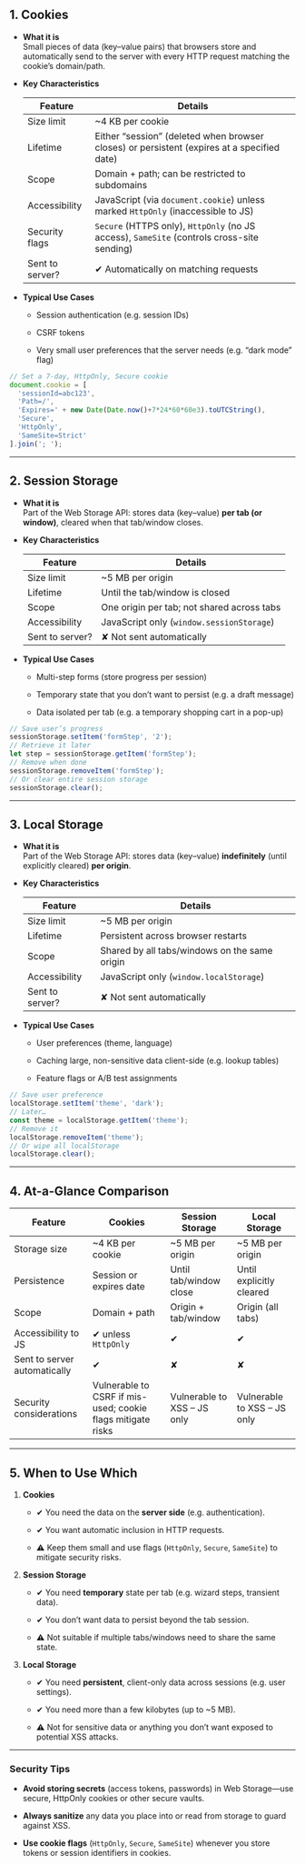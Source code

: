 
## 1. Cookies

- **What it is**  
    Small pieces of data (key–value pairs) that browsers store and automatically send to the server with every HTTP request matching the cookie’s domain/path.
    
- **Key Characteristics**
    
    |Feature|Details|
    |---|---|
    |Size limit|~4 KB per cookie|
    |Lifetime|Either “session” (deleted when browser closes) or persistent (expires at a specified date)|
    |Scope|Domain + path; can be restricted to subdomains|
    |Accessibility|JavaScript (via `document.cookie`) unless marked `HttpOnly` (inaccessible to JS)|
    |Security flags|`Secure` (HTTPS only), `HttpOnly` (no JS access), `SameSite` (controls cross-site sending)|
    |Sent to server?|✔ Automatically on matching requests|
    
- **Typical Use Cases**
    
    - Session authentication (e.g. session IDs)
        
    - CSRF tokens
        
    - Very small user preferences that the server needs (e.g. “dark mode” flag)
        

```js
// Set a 7-day, HttpOnly, Secure cookie
document.cookie = [
  'sessionId=abc123',
  'Path=/',
  'Expires=' + new Date(Date.now()+7*24*60*60e3).toUTCString(),
  'Secure',
  'HttpOnly',
  'SameSite=Strict'
].join('; ');
```

---

## 2. Session Storage

- **What it is**  
    Part of the Web Storage API: stores data (key–value) **per tab (or window)**, cleared when that tab/window closes.
    
- **Key Characteristics**
    
    |Feature|Details|
    |---|---|
    |Size limit|~5 MB per origin|
    |Lifetime|Until the tab/window is closed|
    |Scope|One origin per tab; not shared across tabs|
    |Accessibility|JavaScript only (`window.sessionStorage`)|
    |Sent to server?|✘ Not sent automatically|
    
- **Typical Use Cases**
    
    - Multi-step forms (store progress per session)
        
    - Temporary state that you don’t want to persist (e.g. a draft message)
        
    - Data isolated per tab (e.g. a temporary shopping cart in a pop-up)
        

```js
// Save user’s progress
sessionStorage.setItem('formStep', '2');
// Retrieve it later
let step = sessionStorage.getItem('formStep');
// Remove when done
sessionStorage.removeItem('formStep');
// Or clear entire session storage
sessionStorage.clear();
```

---

## 3. Local Storage

- **What it is**  
    Part of the Web Storage API: stores data (key–value) **indefinitely** (until explicitly cleared) **per origin**.
    
- **Key Characteristics**
    
    |Feature|Details|
    |---|---|
    |Size limit|~5 MB per origin|
    |Lifetime|Persistent across browser restarts|
    |Scope|Shared by all tabs/windows on the same origin|
    |Accessibility|JavaScript only (`window.localStorage`)|
    |Sent to server?|✘ Not sent automatically|
    
- **Typical Use Cases**
    
    - User preferences (theme, language)
        
    - Caching large, non-sensitive data client-side (e.g. lookup tables)
        
    - Feature flags or A/B test assignments
        

```js
// Save user preference
localStorage.setItem('theme', 'dark');
// Later…
const theme = localStorage.getItem('theme');
// Remove it
localStorage.removeItem('theme');
// Or wipe all localStorage
localStorage.clear();
```

---

## 4. At-a-Glance Comparison

|Feature|Cookies|Session Storage|Local Storage|
|---|---|---|---|
|Storage size|~4 KB per cookie|~5 MB per origin|~5 MB per origin|
|Persistence|Session or expires date|Until tab/window close|Until explicitly cleared|
|Scope|Domain + path|Origin + tab/window|Origin (all tabs)|
|Accessibility to JS|✔ unless `HttpOnly`|✔|✔|
|Sent to server automatically|✔|✘|✘|
|Security considerations|Vulnerable to CSRF if mis-used; cookie flags mitigate risks|Vulnerable to XSS – JS only|Vulnerable to XSS – JS only|

---

## 5. When to Use Which

1. **Cookies**
    
    - ✔ You need the data on the **server side** (e.g. authentication).
        
    - ✔ You want automatic inclusion in HTTP requests.
        
    - ⚠️ Keep them small and use flags (`HttpOnly`, `Secure`, `SameSite`) to mitigate security risks.
        
2. **Session Storage**
    
    - ✔ You need **temporary** state per tab (e.g. wizard steps, transient data).
        
    - ✔ You don’t want data to persist beyond the tab session.
        
    - ⚠️ Not suitable if multiple tabs/windows need to share the same state.
        
3. **Local Storage**
    
    - ✔ You need **persistent**, client-only data across sessions (e.g. user settings).
        
    - ✔ You need more than a few kilobytes (up to ~5 MB).
        
    - ⚠️ Not for sensitive data or anything you don’t want exposed to potential XSS attacks.
        

---

### Security Tips

- **Avoid storing secrets** (access tokens, passwords) in Web Storage—use secure, HttpOnly cookies or other secure vaults.
    
- **Always sanitize** any data you place into or read from storage to guard against XSS.
    
- **Use cookie flags** (`HttpOnly`, `Secure`, `SameSite`) whenever you store tokens or session identifiers in cookies.
    
